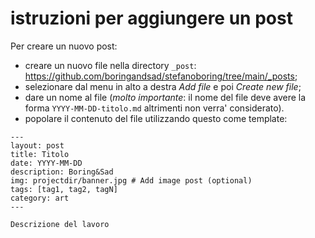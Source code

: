 # istruzioni per aggiungere un post

Per creare un nuovo post:
* creare un nuovo file nella directory `_post`: https://github.com/boringandsad/stefanoboring/tree/main/_posts;
* selezionare dal menu in alto a destra _Add file_ e poi _Create new file_;
* dare un nome al file (*molto importante*: il nome del file deve avere la forma `YYYY-MM-DD-titolo.md` altrimenti non verra' considerato).
* popolare il contenuto del file utilizzando questo come template:

```
---
layout: post
title: Titolo
date: YYYY-MM-DD
description: Boring&Sad
img: projectdir/banner.jpg # Add image post (optional)
tags: [tag1, tag2, tagN]
category: art
---

Descrizione del lavoro
```
